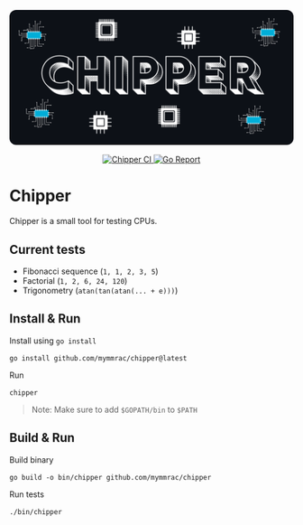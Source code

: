 <p align="center">
  <img src="docs/chipper.png" alt="Chipper logo" width="512px" style="border-radius: 12px;">
</p>

<p align="center">
    <a href="https://github.com/mymmrac/chipper/actions/workflows/ci.yaml">
        <img src="https://github.com/mymmrac/chipper/actions/workflows/ci.yaml/badge.svg" alt="Chipper CI">
    </a>
    <a href="https://goreportcard.com/report/github.com/mymmrac/chipper">
        <img src="https://goreportcard.com/badge/github.com/mymmrac/chipper" alt="Go Report">
    </a>
</p>

# Chipper

Chipper is a small tool for testing CPUs.

## Current tests

- Fibonacci sequence (`1, 1, 2, 3, 5`)
- Factorial (`1, 2, 6, 24, 120`)
- Trigonometry (`atan(tan(atan(... + e)))`)

## Install & Run

Install using `go install`

```shell
go install github.com/mymmrac/chipper@latest
```

Run

```shell
chipper
```

> Note: Make sure to add `$GOPATH/bin` to `$PATH`

## Build & Run

Build binary

```shell
go build -o bin/chipper github.com/mymmrac/chipper
```

Run tests

```shell
./bin/chipper
```
